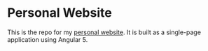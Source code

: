 # Personal Website

This is the repo for my [personal website](http://marcioporto.com). It is built as a single-page application using Angular 5.